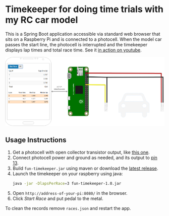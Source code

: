 Timekeeper for doing time trials with my RC car model
=====================================================

This is a Spring Boot application accessible via standard web browser
that sits on a Raspberry Pi and is connected to a photocell. When the
model car passes the start line, the photocell is interrupted
and the timekeeper displays lap times and total race time. See it
[in action on youtube](https://youtu.be/ngSASHEzw80).

[![Timekeeper Schematic](timekeeper.png)](https://youtu.be/ngSASHEzw80)

Usage Instructions
------------------

1. Get a photocell with open collector transistor output, like [this one][photocell].
1. Connect photocell power and ground as needed, and its output to [pin 13].
1. Build `fun-timekeeper.jar` using maven or download the [latest release].
1. Launch the timekeeper on your raspberry using java:
   ```bash
   java -jar -DlapsPerRace=3 fun-timekeeper-1.0.jar
   ``` 
1. Open `http://address-of-your-pi:8080/` in the browser.
1. Click _Start Race_ and put pedal to the metal.  

To clean the records remove `races.json` and restart the app.

[latest release]: https://github.com/gdela/fun-timekeeper/releases/latest
[photocell]: https://www.adafruit.com/product/2167
[pin 13]: https://pinout.xyz/pinout/pin13_gpio27
